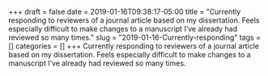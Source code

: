 +++draft = falsedate = 2019-01-16T09:38:17-05:00title = "Currently responding to reviewers of a journal article based on my dissertation. Feels especially difficult to make changes to a manuscript I’ve already had reviewed so many times."slug = "2019-01-16-Currently-responding"tags = []categories = []+++Currently responding to reviewers of a journal article based on my dissertation. Feels especially difficult to make changes to a manuscript I’ve already had reviewed so many times.